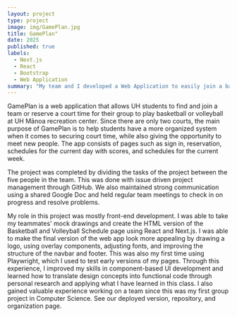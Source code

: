 ```yaml
---
layout: project
type: project
image: img/GamePlan.jpg
title: GamePlan"
date: 2025
published: true
labels:
  - Next.js
  - React
  - Bootstrap
  - Web Application 
summary: "My team and I developed a Web Application to easily join a basketball or volleyball team and reserve a court time at the UH Recreation Center."
---
```

GamePlan is a web application that allows UH students to find and join a team or reserve a court time for their group to play basketball or volleyball at UH Mānoa recreation center. Since there are only two courts, the main purpose of GamePlan is to help students have a more organized system when it comes to securing court time, while also giving the opportunity to meet new people. The app consists of pages such as sign in, reservation, schedules for the current day with scores, and schedules for the current week. 

The project was completed by dividing the tasks of the project between the five people in the team. This was done with issue driven project management through GitHub. We also maintained strong communication using a shared Google Doc and held regular team meetings to check in on progress and resolve problems.

My role in this project was mostly front-end development. I was able to take my teammates' mock drawings and create the HTML version of the Basketball and Volleyball Schedule page using React and Next.js. I was able to make the final version of the web app look more appealing by drawing a logo, using overlay components, adjusting fonts, and improving the structure of the navbar and footer. This was also my first time using Playwright, which I used to test early versions of my pages. Through this experience, I improved my skills in component-based UI development and learned how to translate design concepts into functional code through personal research and applying what I have learned in this class. I also gained valuable experience working on a team since this was my first group project in Computer Science. 
See our deployed version, repository, and organization page.  
